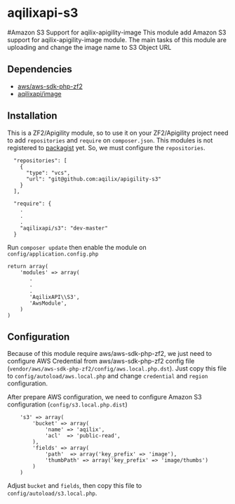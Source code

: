 aqilixapi-s3
============

#Amazon S3 Support for aqilix-apigility-image
This module add Amazon S3 support for aqilix-apigility-image module. The main tasks of this module are uploading and change the image name to S3 Object URL

Dependencies
------------
- [aws/aws-sdk-php-zf2](https://packagist.org/packages/aws/aws-sdk-php-zf2])
- [aqilixapi/image](https://github.com/aqilix/apigility-image)

Installation
------------
This is a ZF2/Apigility module, so to use it on your ZF2/Apigility project need to add `repositories` and `require` on `composer.json`. This modules is not registered to [packagist](http://packagist.org) yet. So, we must configure the `repositories`.

```
  "repositories": [
    {
      "type": "vcs",
      "url": "git@github.com:aqilix/apigility-s3"
    }
  ],
```

```
  "require": {
    .
    .
    .
    "aqilixapi/s3": "dev-master"
  }
```

Run `composer update` then enable the module on `config/application.config.php`

```
return array(
    'modules' => array(
       .
       .
       .
       'AqilixAPI\\S3', 
       'AwsModule',
    )
)
```


Configuration
-------------
Because of this module require aws/aws-sdk-php-zf2, we just need to configure AWS Credential from aws/aws-sdk-php-zf2 config file (`vendor/aws/aws-sdk-php-zf2/config/aws.local.php.dst`). Just copy this file to `config/autoload/aws.local.php` and change `credential` and `region` configuration.

After prepare AWS configuration, we need to configure Amazon S3 configuration (`config/s3.local.php.dist`)

```
    's3' => array(
        'bucket' => array(
            'name' => 'aqilix',
            'acl'  => 'public-read',
        ),
        'fields' => array(
            'path'  => array('key_prefix' => 'image'),
            'thumbPath' => array('key_prefix' => 'image/thumbs')
        )
    )
```
Adjust `bucket` and `fields`, then copy this file to `config/autoload/s3.local.php`. 
